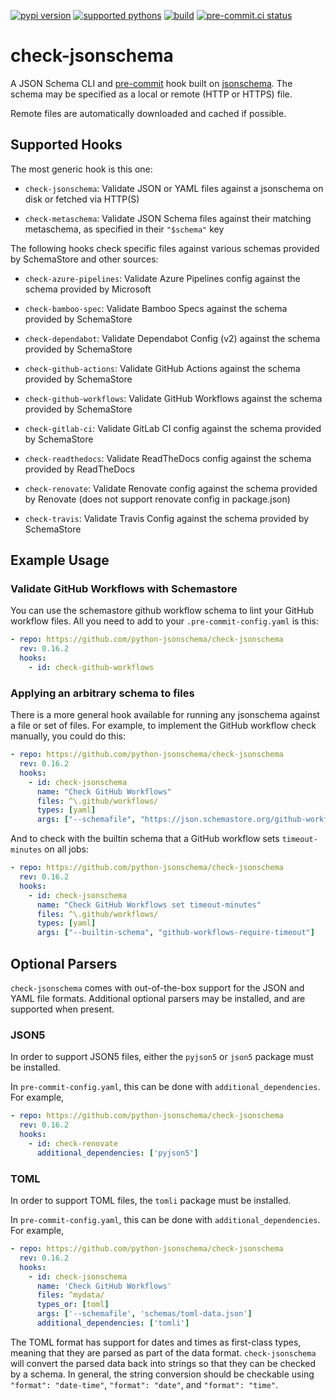[![pypi version](https://img.shields.io/pypi/v/check-jsonschema.svg)](https://pypi.org/project/check-jsonschema/)
[![supported pythons](https://img.shields.io/pypi/pyversions/check-jsonschema.svg)](https://pypi.org/project/check-jsonschema/)
[![build](https://github.com/python-jsonschema/check-jsonschema/actions/workflows/build.yaml/badge.svg)](https://github.com/python-jsonschema/check-jsonschema/actions/workflows/build.yaml)
[![pre-commit.ci status](https://results.pre-commit.ci/badge/github/python-jsonschema/check-jsonschema/main.svg)](https://results.pre-commit.ci/latest/github/python-jsonschema/check-jsonschema/main)


# check-jsonschema

A JSON Schema CLI and [pre-commit](https://pre-commit.com/) hook built on [jsonschema](https://github.com/python-jsonschema/jsonschema/).
The schema may be specified as a local or remote (HTTP or HTTPS) file.

Remote files are automatically downloaded and cached if possible.

## Supported Hooks

The most generic hook is this one:

- `check-jsonschema`:
    Validate JSON or YAML files against a jsonschema on disk or fetched via HTTP(S)

- `check-metaschema`:
    Validate JSON Schema files against their matching metaschema, as specified in their
    `"$schema"` key

The following hooks check specific files against various schemas provided by
SchemaStore and other sources:

<!-- generated-hook-list-start -->

- `check-azure-pipelines`:
    Validate Azure Pipelines config against the schema provided by Microsoft

- `check-bamboo-spec`:
    Validate Bamboo Specs against the schema provided by SchemaStore

- `check-dependabot`:
    Validate Dependabot Config (v2) against the schema provided by SchemaStore

- `check-github-actions`:
    Validate GitHub Actions against the schema provided by SchemaStore

- `check-github-workflows`:
    Validate GitHub Workflows against the schema provided by SchemaStore

- `check-gitlab-ci`:
    Validate GitLab CI config against the schema provided by SchemaStore

- `check-readthedocs`:
    Validate ReadTheDocs config against the schema provided by ReadTheDocs

- `check-renovate`:
    Validate Renovate config against the schema provided by Renovate (does not support renovate config in package.json)

- `check-travis`:
    Validate Travis Config against the schema provided by SchemaStore

<!-- generated-hook-list-end -->

## Example Usage

### Validate GitHub Workflows with Schemastore

You can use the schemastore github workflow schema to lint your GitHub workflow
files. All you need to add to your `.pre-commit-config.yaml` is this:

```yaml
- repo: https://github.com/python-jsonschema/check-jsonschema
  rev: 0.16.2
  hooks:
    - id: check-github-workflows
```

### Applying an arbitrary schema to files

There is a more general hook available for running any jsonschema against a
file or set of files. For example, to implement the GitHub workflow check
manually, you could do this:

```yaml
- repo: https://github.com/python-jsonschema/check-jsonschema
  rev: 0.16.2
  hooks:
    - id: check-jsonschema
      name: "Check GitHub Workflows"
      files: ^\.github/workflows/
      types: [yaml]
      args: ["--schemafile", "https://json.schemastore.org/github-workflow"]
```

And to check with the builtin schema that a GitHub workflow sets
`timeout-minutes` on all jobs:

```yaml
- repo: https://github.com/python-jsonschema/check-jsonschema
  rev: 0.16.2
  hooks:
    - id: check-jsonschema
      name: "Check GitHub Workflows set timeout-minutes"
      files: ^\.github/workflows/
      types: [yaml]
      args: ["--builtin-schema", "github-workflows-require-timeout"]
```

## Optional Parsers

`check-jsonschema` comes with out-of-the-box support for the JSON and YAML file
formats. Additional optional parsers may be installed, and are supported when
present.

### JSON5

In order to support JSON5 files, either the `pyjson5` or `json5` package must
be installed.

In `pre-commit-config.yaml`, this can be done with `additional_dependencies`.
For example,

```yaml
- repo: https://github.com/python-jsonschema/check-jsonschema
  rev: 0.16.2
  hooks:
    - id: check-renovate
      additional_dependencies: ['pyjson5']
```

### TOML

In order to support TOML files, the `tomli` package must be installed.

In `pre-commit-config.yaml`, this can be done with `additional_dependencies`.
For example,

```yaml
- repo: https://github.com/python-jsonschema/check-jsonschema
  rev: 0.16.2
  hooks:
    - id: check-jsonschema
      name: 'Check GitHub Workflows'
      files: ^mydata/
      types_or: [toml]
      args: ['--schemafile', 'schemas/toml-data.json']
      additional_dependencies: ['tomli']
```

The TOML format has support for dates and times as first-class types, meaning
that they are parsed as part of the data format.
`check-jsonschema` will convert the parsed data back into strings so that they
can be checked by a schema. In general, the string conversion should be
checkable using `"format": "date-time"`, `"format": "date"`, and
`"format": "time"`.
